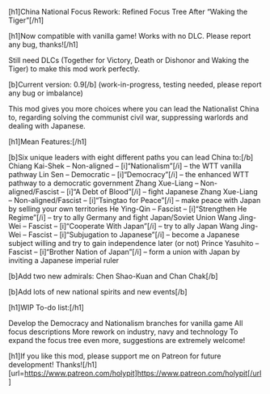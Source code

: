 [h1]China National Focus Rework: Refined Focus Tree After “Waking the Tiger”[/h1]

[h1]Now compatible with vanilla game! Works with no DLC. Please report any bug, thanks![/h1]

Still need DLCs (Together for Victory, Death or Dishonor and Waking the Tiger) to make this mod work perfectly.

[b]Current version: 0.9[/b] (work-in-progress, testing needed, please report any bug or imbalance)

This mod gives you more choices where you can lead the Nationalist China to, regarding solving the communist civil war, suppressing warlords and dealing with Japanese.

[h1]Mean Features:[/h1]

[b]Six unique leaders with eight different paths you can lead China to:[/b]
Chiang Kai-Shek – Non-aligned – [i]“Nationalism”[/i] – the WTT vanilla pathway
Lin Sen – Democratic – [i]“Democracy”[/i] – the enhanced WTT pathway to a democratic government
Zhang Xue-Liang – Non-aligned/Fascist – [i]“A Debt of Blood”[/i] – fight Japanese
Zhang Xue-Liang – Non-aligned/Fascist – [i]“Tsingtao for Peace”[/i] – make peace with Japan by selling your own territories
He Ying-Qin – Fascist – [i]“Strengthen He Regime”[/i] – try to ally Germany and fight Japan/Soviet Union
Wang Jing-Wei – Fascist – [i]“Cooperate With Japan”[/i] – try to ally Japan
Wang Jing-Wei – Fascist – [i]“Subjugation to Japanese”[/i] – become a Japanese subject willing and try to gain independence later (or not)
Prince Yasuhito – Fascist – [i]“Brother Nation of Japan”[/i] – form a union with Japan by inviting a Japanese imperial ruler

[b]Add two new admirals: Chen Shao-Kuan and Chan Chak[/b]

[b]Add lots of new national spirits and new events[/b]


[h1]WIP To-do list:[/h1]

Develop the Democracy and Nationalism branches for vanilla game
All focus descriptions
More rework on industry, navy and technology
To expand the focus tree even more, suggestions are extremely welcome!

[h1]If you like this mod, please support me on Patreon for future development! Thanks![/h1]
[url=https://www.patreon.com/holypit]https://www.patreon.com/holypit[/url]
